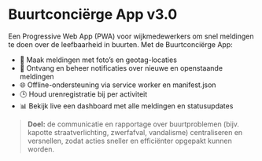 # Buurtconciërge App v3.0

Een Progressive Web App (PWA) voor wijkmedewerkers om snel meldingen te doen over de leefbaarheid in buurten. Met de Buurtconciërge App:

- 📸 Maak meldingen met foto’s en geotag-locaties  
- 🔔 Ontvang en beheer notificaties over nieuwe en openstaande meldingen  
- 🌐 Offline-ondersteuning via service worker en manifest.json  
- 🕒 Houd urenregistratie bij per activiteit  
- 📊 Bekijk live een dashboard met alle meldingen en statusupdates  

> **Doel:** de communicatie en rapportage over buurtproblemen (bijv. kapotte straatverlichting, zwerfafval, vandalisme) centraliseren en versnellen, zodat acties sneller en efficiënter opgepakt kunnen worden.  
